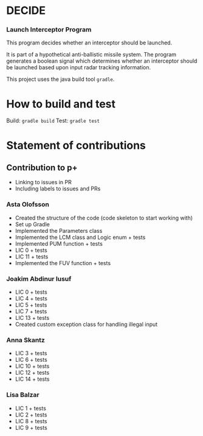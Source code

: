 # DECIDE

### Launch Interceptor Program

This program decides whether an interceptor should be launched.

It is part of a hypothetical anti-ballistic missile system. The program
generates a boolean signal which determines whether an interceptor should be
launched based upon input radar tracking information.

This project uses the java build tool `gradle`.

# How to build and test
Build: `gradle build`
Test: `gradle test`

# Statement of contributions

## Contribution to p+
- Linking to issues in PR
- Including labels to issues and PRs

### Asta Olofsson
- Created the structure of the code (code skeleton to start working with)
- Set up Gradle
- Implemented the Parameters class
- Implemented the LCM class and Logic enum + tests
- Implemented PUM function + tests
- LIC 0 + tests
- LIC 11 + tests
- Implemented the FUV function + tests

### Joakim Abdinur Iusuf
- LIC 0 + tests
- LIC 4 + tests
- LIC 5 + tests
- LIC 7 + tests
- LIC 13 + tests
- Created custom exception class for handling illegal input

### Anna Skantz
- LIC 3 + tests
- LIC 6 + tests
- LIC 10 + tests
- LIC 12 + tests
- LIC 14 + tests

### Lisa Balzar
- LIC 1 + tests
- LIC 2 + tests
- LIC 8 + tests
- LIC 9 + tests
